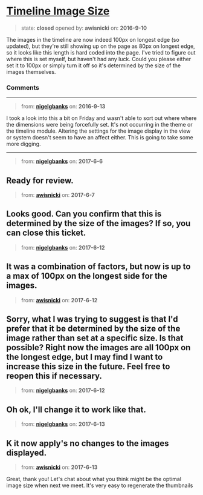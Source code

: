 # [Timeline Image Size](https://github.com/livingstoneonline/livingstoneonline/issues/83)

> state: **closed** opened by: **awisnicki** on: **2016-9-10**

The images in the timeline are now indeed 100px on longest edge (so updated), but they&#x27;re still showing up on the page as 80px on longest edge, so it looks like this length is hard coded into the page. I&#x27;ve tried to figure out where this is set myself, but haven&#x27;t had any luck. Could you please either set it to 100px or simply turn it off so it&#x27;s determined by the size of the images themselves.


### Comments

---
> from: [**nigelgbanks**](https://github.com/livingstoneonline/livingstoneonline/issues/83#issuecomment-246613174) on: **2016-9-13**

I took a look into this a bit on Friday and wasn&#x27;t able to sort out where where the dimensions were being forcefully set. It&#x27;s not occurring in the theme or the timeline module. Altering the settings for the image display in the view or system doesn&#x27;t seem to have an affect either. This  is going to take some more digging. 

---
> from: [**nigelgbanks**](https://github.com/livingstoneonline/livingstoneonline/issues/83#issuecomment-306580406) on: **2017-6-6**

Ready for review.
---
> from: [**awisnicki**](https://github.com/livingstoneonline/livingstoneonline/issues/83#issuecomment-306923551) on: **2017-6-7**

Looks good. Can you confirm that this is determined by the size of the images? If so, you can close this ticket.
---
> from: [**nigelgbanks**](https://github.com/livingstoneonline/livingstoneonline/issues/83#issuecomment-307827232) on: **2017-6-12**

It was a combination of factors, but now is up to a max of 100px on the longest side for the images.
---
> from: [**awisnicki**](https://github.com/livingstoneonline/livingstoneonline/issues/83#issuecomment-307885149) on: **2017-6-12**

Sorry, what I was trying to suggest is that I&#x27;d prefer that it be determined by the size of the image rather than set at a specific size. Is that possible? Right now the images are all 100px on the longest edge, but I may find I want to increase this size in the future. Feel free to reopen this if necessary.
---
> from: [**nigelgbanks**](https://github.com/livingstoneonline/livingstoneonline/issues/83#issuecomment-307887849) on: **2017-6-12**

Oh ok, I&#x27;ll change it to work like that.
---
> from: [**nigelgbanks**](https://github.com/livingstoneonline/livingstoneonline/issues/83#issuecomment-308128078) on: **2017-6-13**

K it now apply&#x27;s no changes to the images displayed.
---
> from: [**awisnicki**](https://github.com/livingstoneonline/livingstoneonline/issues/83#issuecomment-308132364) on: **2017-6-13**

Great, thank you! Let&#x27;s chat about what you think might be the optimal image size when next we meet. It&#x27;s very easy to regenerate the thumbnails
